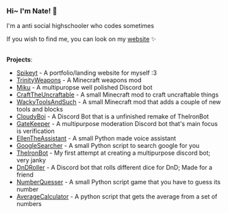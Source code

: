 ### Hi~ I'm Nate! 👋

I'm a anti social highschooler who codes sometimes 


If you wish to find me, you can look on my [website](https://spikeyt.com/) ✨


## 
 **Projects**:
- [Spikeyt](https://github.com/TheRealThermionic/spikeyt.github.io) - A portfolio/landing website for myself :3
- [TrinityWeapons](https://github.com/TheRealThermionic/TrinityWeapons) - A Minecraft weapons mod 
- [Miku](https://github.com/TheRealThermionic/Miku) - A multipuropse well polished Discord bot 
- [CraftTheUncraftable](https://github.com/TheRealThermionic/CraftTheUncraftable) - A small Minecraft mod to craft uncraftable things
- [WackyToolsAndSuch](https://github.com/TheRealThermionic/WackyToolsAndSuch) - A small Minecraft mod that adds a couple of new tools and blocks
- [CloudyBoi](https://github.com/TheRealThermionic/CloudyBoi) - A Discord Bot that is a unfinished remake of TheIronBot
- [GateKeeper](https://github.com/TheRealThermionic/GateKeeper) - A multipurpose moderation Discord bot that's main focus is verification 
- [EllenTheAssistant](https://github.com/TheRealThermionic/EllenTheAssistant) - A small Python made voice assistant
- [GoogleSearcher](https://github.com/TheRealThermionic/GoogleSearcher) - A small Python script to search google for you
- [TheIronBot](https://github.com/TheRealThermionic/TheIronBot) - My first attempt at creating a multipurpose discord bot; very janky
- [DnDRoller](https://github.com/TheRealThermionic/DnDRoller) - A Discord bot that rolls different dice for DnD; Made for a friend
- [NumberQuesser](https://github.com/TheRealThermionic/NumberGuesser) - A small Python script game that you have to guess its number 
- [AverageCalculator](https://github.com/TheRealThermionic/AverageCalculator) - A python script that gets the average from a set of numbers 

